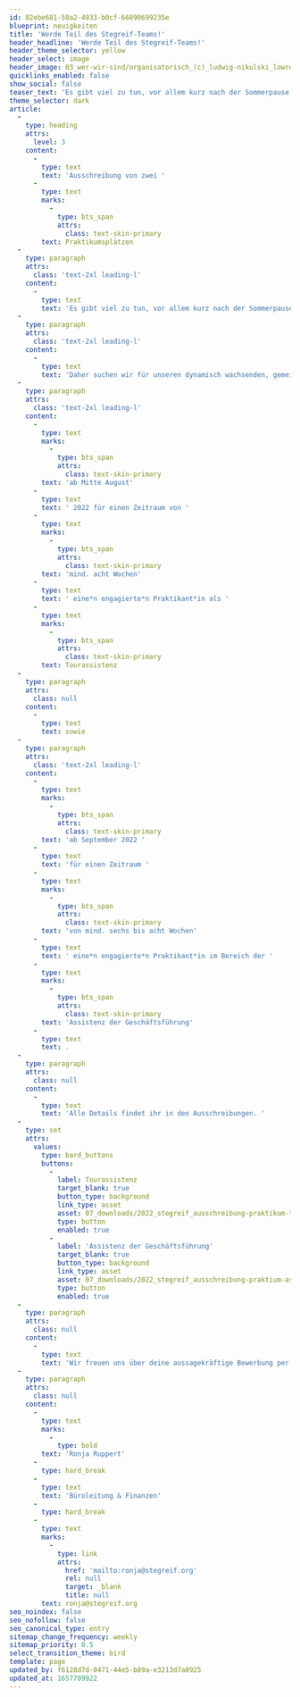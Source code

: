 ```yaml
---
id: 82ebe681-50a2-4933-b0cf-66890699235e
blueprint: neuigkeiten
title: 'Werde Teil des Stegreif-Teams!'
header_headline: 'Werde Teil des Stegreif-Teams!'
header_theme_selector: yellow
header_select: image
header_image: 03_wer-wir-sind/organisatorisch_(c)_ludwig-nikulski_lowres.jpg
quicklinks_enabled: false
show_social: false
teaser_text: 'Es gibt viel zu tun, vor allem kurz nach der Sommerpause! Daher suchen wir für den Zeitraum August bis Oktober 2022 zwei Praktikant*innen für unser Büroteam in den Bereichen Tourassistenz und Assistenz der Geschäftsführung. Bewirb dich jetzt!'
theme_selector: dark
article:
  -
    type: heading
    attrs:
      level: 3
    content:
      -
        type: text
        text: 'Ausschreibung von zwei '
      -
        type: text
        marks:
          -
            type: bts_span
            attrs:
              class: text-skin-primary
        text: Praktikumsplätzen
  -
    type: paragraph
    attrs:
      class: 'text-2xl leading-l'
    content:
      -
        type: text
        text: 'Es gibt viel zu tun, vor allem kurz nach der Sommerpause! '
  -
    type: paragraph
    attrs:
      class: 'text-2xl leading-l'
    content:
      -
        type: text
        text: 'Daher suchen wir für unseren dynamisch wachsenden, gemeinnützigen Trägerverein Stegreif e.V.  zur Verstärkung unseres Stegreif-Teams: '
  -
    type: paragraph
    attrs:
      class: 'text-2xl leading-l'
    content:
      -
        type: text
        marks:
          -
            type: bts_span
            attrs:
              class: text-skin-primary
        text: 'ab Mitte August'
      -
        type: text
        text: ' 2022 für einen Zeitraum von '
      -
        type: text
        marks:
          -
            type: bts_span
            attrs:
              class: text-skin-primary
        text: 'mind. acht Wochen'
      -
        type: text
        text: ' eine*n engagierte*n Praktikant*in als '
      -
        type: text
        marks:
          -
            type: bts_span
            attrs:
              class: text-skin-primary
        text: Tourassistenz
  -
    type: paragraph
    attrs:
      class: null
    content:
      -
        type: text
        text: sowie
  -
    type: paragraph
    attrs:
      class: 'text-2xl leading-l'
    content:
      -
        type: text
        marks:
          -
            type: bts_span
            attrs:
              class: text-skin-primary
        text: 'ab September 2022 '
      -
        type: text
        text: 'für einen Zeitraum '
      -
        type: text
        marks:
          -
            type: bts_span
            attrs:
              class: text-skin-primary
        text: 'von mind. sechs bis acht Wochen'
      -
        type: text
        text: ' eine*n engagierte*n Praktikant*in im Bereich der '
      -
        type: text
        marks:
          -
            type: bts_span
            attrs:
              class: text-skin-primary
        text: 'Assistenz der Geschäftsführung'
      -
        type: text
        text: .
  -
    type: paragraph
    attrs:
      class: null
    content:
      -
        type: text
        text: '​​Alle Details findet ihr in den Ausschreibungen. '
  -
    type: set
    attrs:
      values:
        type: bard_buttons
        buttons:
          -
            label: Tourassistenz
            target_blank: true
            button_type: background
            link_type: asset
            asset: 07_downloads/2022_stegreif_ausschreibung-praktikum-tourassistenz.pdf
            type: button
            enabled: true
          -
            label: 'Assistenz der Geschäftsführung'
            target_blank: true
            button_type: background
            link_type: asset
            asset: 07_downloads/2022_stegreif_ausschreibung-praktium-ass.-geschaftsfuhrung.pdf
            type: button
            enabled: true
  -
    type: paragraph
    attrs:
      class: null
    content:
      -
        type: text
        text: '​​Wir freuen uns über deine aussagekräftige Bewerbung per Mail bis zum 24. Juli 2022 an: '
  -
    type: paragraph
    attrs:
      class: null
    content:
      -
        type: text
        marks:
          -
            type: bold
        text: 'Ronja Ruppert'
      -
        type: hard_break
      -
        type: text
        text: 'Büroleitung & Finanzen'
      -
        type: hard_break
      -
        type: text
        marks:
          -
            type: link
            attrs:
              href: 'mailto:ronja@stegreif.org'
              rel: null
              target: _blank
              title: null
        text: ronja@stegreif.org
seo_noindex: false
seo_nofollow: false
seo_canonical_type: entry
sitemap_change_frequency: weekly
sitemap_priority: 0.5
select_transition_theme: bird
template: page
updated_by: f6128d7d-0471-44e5-b89a-e3213d7a0925
updated_at: 1657709922
---
```

